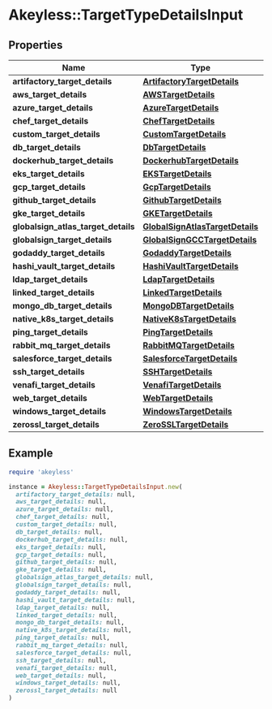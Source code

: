 # Akeyless::TargetTypeDetailsInput

## Properties

| Name | Type | Description | Notes |
| ---- | ---- | ----------- | ----- |
| **artifactory_target_details** | [**ArtifactoryTargetDetails**](ArtifactoryTargetDetails.md) |  | [optional] |
| **aws_target_details** | [**AWSTargetDetails**](AWSTargetDetails.md) |  | [optional] |
| **azure_target_details** | [**AzureTargetDetails**](AzureTargetDetails.md) |  | [optional] |
| **chef_target_details** | [**ChefTargetDetails**](ChefTargetDetails.md) |  | [optional] |
| **custom_target_details** | [**CustomTargetDetails**](CustomTargetDetails.md) |  | [optional] |
| **db_target_details** | [**DbTargetDetails**](DbTargetDetails.md) |  | [optional] |
| **dockerhub_target_details** | [**DockerhubTargetDetails**](DockerhubTargetDetails.md) |  | [optional] |
| **eks_target_details** | [**EKSTargetDetails**](EKSTargetDetails.md) |  | [optional] |
| **gcp_target_details** | [**GcpTargetDetails**](GcpTargetDetails.md) |  | [optional] |
| **github_target_details** | [**GithubTargetDetails**](GithubTargetDetails.md) |  | [optional] |
| **gke_target_details** | [**GKETargetDetails**](GKETargetDetails.md) |  | [optional] |
| **globalsign_atlas_target_details** | [**GlobalSignAtlasTargetDetails**](GlobalSignAtlasTargetDetails.md) |  | [optional] |
| **globalsign_target_details** | [**GlobalSignGCCTargetDetails**](GlobalSignGCCTargetDetails.md) |  | [optional] |
| **godaddy_target_details** | [**GodaddyTargetDetails**](GodaddyTargetDetails.md) |  | [optional] |
| **hashi_vault_target_details** | [**HashiVaultTargetDetails**](HashiVaultTargetDetails.md) |  | [optional] |
| **ldap_target_details** | [**LdapTargetDetails**](LdapTargetDetails.md) |  | [optional] |
| **linked_target_details** | [**LinkedTargetDetails**](LinkedTargetDetails.md) |  | [optional] |
| **mongo_db_target_details** | [**MongoDBTargetDetails**](MongoDBTargetDetails.md) |  | [optional] |
| **native_k8s_target_details** | [**NativeK8sTargetDetails**](NativeK8sTargetDetails.md) |  | [optional] |
| **ping_target_details** | [**PingTargetDetails**](PingTargetDetails.md) |  | [optional] |
| **rabbit_mq_target_details** | [**RabbitMQTargetDetails**](RabbitMQTargetDetails.md) |  | [optional] |
| **salesforce_target_details** | [**SalesforceTargetDetails**](SalesforceTargetDetails.md) |  | [optional] |
| **ssh_target_details** | [**SSHTargetDetails**](SSHTargetDetails.md) |  | [optional] |
| **venafi_target_details** | [**VenafiTargetDetails**](VenafiTargetDetails.md) |  | [optional] |
| **web_target_details** | [**WebTargetDetails**](WebTargetDetails.md) |  | [optional] |
| **windows_target_details** | [**WindowsTargetDetails**](WindowsTargetDetails.md) |  | [optional] |
| **zerossl_target_details** | [**ZeroSSLTargetDetails**](ZeroSSLTargetDetails.md) |  | [optional] |

## Example

```ruby
require 'akeyless'

instance = Akeyless::TargetTypeDetailsInput.new(
  artifactory_target_details: null,
  aws_target_details: null,
  azure_target_details: null,
  chef_target_details: null,
  custom_target_details: null,
  db_target_details: null,
  dockerhub_target_details: null,
  eks_target_details: null,
  gcp_target_details: null,
  github_target_details: null,
  gke_target_details: null,
  globalsign_atlas_target_details: null,
  globalsign_target_details: null,
  godaddy_target_details: null,
  hashi_vault_target_details: null,
  ldap_target_details: null,
  linked_target_details: null,
  mongo_db_target_details: null,
  native_k8s_target_details: null,
  ping_target_details: null,
  rabbit_mq_target_details: null,
  salesforce_target_details: null,
  ssh_target_details: null,
  venafi_target_details: null,
  web_target_details: null,
  windows_target_details: null,
  zerossl_target_details: null
)
```

